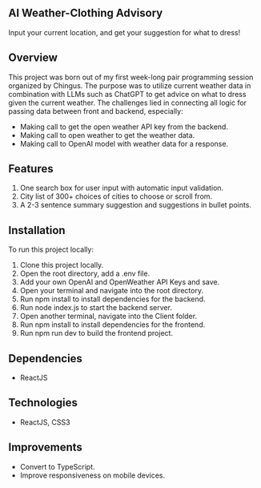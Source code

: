 ## AI Weather-Clothing Advisory
Input your current location, and get your suggestion for what to dress! 

## Overview
This project was born out of my first week-long pair programming session organized by Chingus. The purpose was to utilize current weather data in combination with LLMs such as ChatGPT to get advice on what to dress given the current weather. The challenges lied in connecting all logic for passing data between front and backend, especially:
- Making call to get the open weather API key from the backend.
- Making call to open weather to get the weather data.
- Making call to OpenAI model with weather data for a response.

## Features
1. One search box for user input with automatic input validation.
2. City list of 300+ choices of cities to choose or scroll from.
3. A 2-3 sentence summary suggestion and suggestions in bullet points.

## Installation
To run this project locally:

1. Clone this project locally.
2. Open the root directory, add a .env file.
3. Add your own OpenAI and OpenWeather API Keys and save.
4. Open your terminal and navigate into the root directory.
5. Run npm install to install dependencies for the backend.
6. Run node index.js to start the backend server.
7. Open another terminal, navigate into the Client folder.
8. Run npm install to install dependencies for the frontend.
9. Run npm run dev to build the frontend project.

## Dependencies
- ReactJS

## Technologies
- ReactJS, CSS3

## Improvements
- Convert to TypeScript.
- Improve responsiveness on mobile devices.
